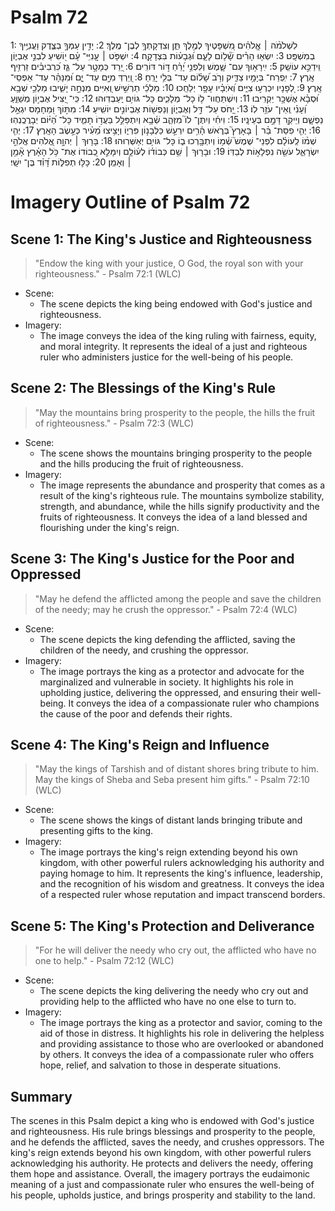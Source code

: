 # Psalm 72
1: לִשְׁלֹמֹ֨ה ׀ אֱֽלֹהִ֗ים מִ֭שְׁפָּטֶיךָ לְמֶ֣לֶךְ תֵּ֑ן וְצִדְקָתְךָ֥ לְבֶן־ מֶֽלֶךְ׃
2: יָדִ֣ין עַמְּךָ֣ בְצֶ֑דֶק וַעֲנִיֶּ֥יךָ בְמִשְׁפָּֽט׃
3: יִשְׂא֤וּ הָרִ֓ים שָׁ֘ל֥וֹם לָעָ֑ם וּ֝גְבָע֗וֹת בִּצְדָקָֽה׃
4: יִשְׁפֹּ֤ט ׀ עֲֽנִיֵּי־ עָ֗ם י֭וֹשִׁיעַ לִבְנֵ֣י אֶבְי֑וֹן וִֽידַכֵּ֣א עוֹשֵֽׁק׃
5: יִֽירָא֥וּךָ עִם־ שָׁ֑מֶשׁ וְלִפְנֵ֥י יָ֝רֵ֗חַ דּ֣וֹר דּוֹרִֽים׃
6: יֵ֭רֵד כְּמָטָ֣ר עַל־ גֵּ֑ז כִּ֝רְבִיבִ֗ים זַרְזִ֥יף אָֽרֶץ׃
7: יִֽפְרַח־ בְּיָמָ֥יו צַדִּ֑יק וְרֹ֥ב שָׁ֝ל֗וֹם עַד־ בְּלִ֥י יָרֵֽחַ׃
8: וְ֭יֵרְדְּ מִיָּ֣ם עַד־ יָ֑ם וּ֝מִנָּהָ֗ר עַד־ אַפְסֵי־ אָֽרֶץ׃
9: לְ֭פָנָיו יִכְרְע֣וּ צִיִּ֑ים וְ֝אֹיְבָ֗יו עָפָ֥ר יְלַחֵֽכוּ׃
10: מַלְכֵ֬י תַרְשִׁ֣ישׁ וְ֭אִיִּים מִנְחָ֣ה יָשִׁ֑יבוּ מַלְכֵ֥י שְׁבָ֥א וּ֝סְבָ֗א אֶשְׁכָּ֥ר יַקְרִֽיבוּ׃
11: וְיִשְׁתַּחֲווּ־ ל֥וֹ כָל־ מְלָכִ֑ים כָּל־ גּוֹיִ֥ם יַֽעַבְדֽוּהוּ׃
12: כִּֽי־ יַ֭צִּיל אֶבְי֣וֹן מְשַׁוֵּ֑עַ וְ֝עָנִ֗י וְֽאֵין־ עֹזֵ֥ר לֽוֹ׃
13: יָ֭חֹס עַל־ דַּ֣ל וְאֶבְי֑וֹן וְנַפְשׁ֖וֹת אֶבְיוֹנִ֣ים יוֹשִֽׁיעַ׃
14: מִתּ֣וֹךְ וּ֭מֵחָמָס יִגְאַ֣ל נַפְשָׁ֑ם וְיֵיקַ֖ר דָּמָ֣ם בְּעֵינָֽיו׃
15: וִיחִ֗י וְיִתֶּן־ לוֹ֮ מִזְּהַ֪ב שְׁ֫בָ֥א וְיִתְפַּלֵּ֣ל בַּעֲד֣וֹ תָמִ֑יד כָּל־ הַ֝יּ֗וֹם יְבָרֲכֶֽנְהֽוּ׃
16: יְהִ֤י פִסַּת־ בַּ֨ר ׀ בָּאָרֶץ֮ בְּרֹ֪אשׁ הָ֫רִ֥ים יִרְעַ֣שׁ כַּלְּבָנ֣וֹן פִּרְי֑וֹ וְיָצִ֥יצוּ מֵ֝עִ֗יר כְּעֵ֣שֶׂב הָאָֽרֶץ׃
17: יְהִ֤י שְׁמ֨וֹ לְֽעוֹלָ֗ם לִפְנֵי־ שֶׁמֶשׁ֮ שְׁ֫מ֥וֹ וְיִתְבָּ֥רְכוּ ב֑וֹ כָּל־ גּוֹיִ֥ם יְאַשְּׁרֽוּהוּ׃
18: בָּר֤וּךְ ׀ יְהוָ֣ה אֱ֭לֹהִים אֱלֹהֵ֣י יִשְׂרָאֵ֑ל עֹשֵׂ֖ה נִפְלָא֣וֹת לְבַדּֽוֹ׃
19: וּבָר֤וּךְ ׀ שֵׁ֥ם כְּבוֹד֗וֹ לְע֫וֹלָ֥ם וְיִמָּלֵ֣א כְ֭בוֹדוֹ אֶת־ כֹּ֥ל הָאָ֗רֶץ אָ֘מֵ֥ן ׀ וְאָמֵֽן׃
20: כָּלּ֥וּ תְפִלּ֑וֹת דָּ֝וִ֗ד בֶּן־ יִשָֽׁי׃

# Imagery Outline of Psalm 72

## Scene 1: The King's Justice and Righteousness

> "Endow the king with your justice, O God,
    the royal son with your righteousness." - Psalm 72:1 (WLC)

- Scene:
  - The scene depicts the king being endowed with God's justice and righteousness.
- Imagery:
  - The image conveys the idea of the king ruling with fairness, equity, and moral integrity. It represents the ideal of a just and righteous ruler who administers justice for the well-being of his people.

## Scene 2: The Blessings of the King's Rule

> "May the mountains bring prosperity to the people,
    the hills the fruit of righteousness." - Psalm 72:3 (WLC)

- Scene: 
  - The scene shows the mountains bringing prosperity to the people and the hills producing the fruit of righteousness.
- Imagery: 
  - The image represents the abundance and prosperity that comes as a result of the king's righteous rule. The mountains symbolize stability, strength, and abundance, while the hills signify productivity and the fruits of righteousness. It conveys the idea of a land blessed and flourishing under the king's reign.

## Scene 3: The King's Justice for the Poor and Oppressed

> "May he defend the afflicted among the people
    and save the children of the needy;
    may he crush the oppressor." - Psalm 72:4 (WLC)

- Scene:
  - The scene depicts the king defending the afflicted, saving the children of the needy, and crushing the oppressor.
- Imagery:
  - The image portrays the king as a protector and advocate for the marginalized and vulnerable in society. It highlights his role in upholding justice, delivering the oppressed, and ensuring their well-being. It conveys the idea of a compassionate ruler who champions the cause of the poor and defends their rights.

## Scene 4: The King's Reign and Influence

> "May the kings of Tarshish and of distant shores
    bring tribute to him.
May the kings of Sheba and Seba
    present him gifts." - Psalm 72:10 (WLC)

- Scene:
  - The scene shows the kings of distant lands bringing tribute and presenting gifts to the king.
- Imagery:
  - The image portrays the king's reign extending beyond his own kingdom, with other powerful rulers acknowledging his authority and paying homage to him. It represents the king's influence, leadership, and the recognition of his wisdom and greatness. It conveys the idea of a respected ruler whose reputation and impact transcend borders.

## Scene 5: The King's Protection and Deliverance

> "For he will deliver the needy who cry out,
    the afflicted who have no one to help." - Psalm 72:12 (WLC)

- Scene:
  - The scene depicts the king delivering the needy who cry out and providing help to the afflicted who have no one else to turn to.
- Imagery:
  - The image portrays the king as a protector and savior, coming to the aid of those in distress. It highlights his role in delivering the helpless and providing assistance to those who are overlooked or abandoned by others. It conveys the idea of a compassionate ruler who offers hope, relief, and salvation to those in desperate situations.

## Summary

The scenes in this Psalm depict a king who is endowed with God's justice and righteousness. His rule brings blessings and prosperity to the people, and he defends the afflicted, saves the needy, and crushes oppressors. The king's reign extends beyond his own kingdom, with other powerful rulers acknowledging his authority. He protects and delivers the needy, offering them hope and assistance. Overall, the imagery portrays the eudaimonic meaning of a just and compassionate ruler who ensures the well-being of his people, upholds justice, and brings prosperity and stability to the land.